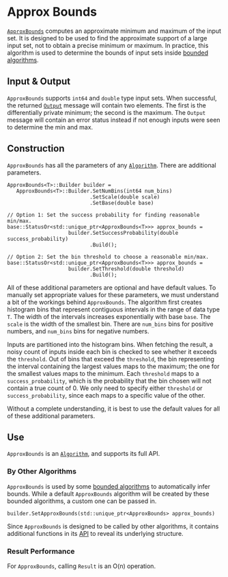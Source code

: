 
# Approx Bounds

[`ApproxBounds`](https://github.com/google/differential-privacy/blob/main/cc/algorithms/approx-bounds.h) computes an
approximate minimum and maximum of the input set. It is designed to be used to
find the approximate support of a large input set, not to obtain a precise
minimum or maximum. In practice, this algorithm is used to determine the bounds
of input sets inside [bounded algorithms](bounded-algorithm.md).

## Input & Output

`ApproxBounds` supports `int64` and `double` type input sets. When successful,
the returned [`Output`](../protos.md) message will contain two elements. The
first is the differentially private minimum; the second is the maximum. The
`Output` message will contain an error status instead if not enough inputs were
seen to determine the min and max.

## Construction

`ApproxBounds` has all the parameters of any [`Algorithm`](algorithm.md). There
are additional parameters.

```
ApproxBounds<T>::Builder builder =
   ApproxBounds<T>::Builder.SetNumBins(int64 num_bins)
                           .SetScale(double scale)
                           .SetBase(double base)

// Option 1: Set the success probability for finding reasonable min/max.
base::StatusOr<std::unique_ptr<ApproxBounds<T>>> approx_bounds =
                    builder.SetSuccessProbability(double success_probability)
                           .Build();

// Option 2: Set the bin threshold to choose a reasonable min/max.
base::StatusOr<std::unique_ptr<ApproxBounds<T>>> approx_bounds =
                    builder.SetThreshold(double threshold)
                           .Build();
```

All of these additional parameters are optional and have default values. To
manually set appropriate values for these parameters, we must understand a bit
of the workings behind `ApproxBounds`. The algorithm first creates histogram
bins that represent contiguous intervals in the range of data type `T`. The
width of the intervals increases exponentially with base `base`. The `scale` is
the width of the smallest bin. There are `num_bins` bins for positive numbers,
and `num_bins` bins for negative numbers.

Inputs are partitioned into the histogram bins. When fetching the result, a
noisy count of inputs inside each bin is checked to see whether it exceeds the
`threshold`. Out of bins that exceed the `threshold`, the bin representing the
interval containing the largest values maps to the maximum; the one for the
smallest values maps to the minimum. Each `threshold` maps to a
`success_probability`, which is the probability that the bin chosen will not
contain a true count of 0. We only need to specify either `threshold` or
`success_probability`, since each maps to a specific value of the other.

Without a complete understanding, it is best to use the default
values for all of these additional parameters.

## Use

`ApproxBounds` is an [`Algorithm`](algorithm.md), and supports its full API.

### By Other Algorithms

`ApproxBounds` is used by some [bounded algorithms](bounded-algorithm.md) to
automatically infer bounds. While a default `ApproxBounds` algorithm will be
created by these bounded algorithms, a custom one can be passed in.

```
builder.SetApproxBounds(std::unique_ptr<ApproxBounds> approx_bounds)
```

Since `ApproxBounds` is designed to be called by other algorithms, it contains
additional functions in its [API](https://github.com/google/differential-privacy/blob/main/cc/algorithms/approx-bounds.h) to
reveal its underlying structure.

### Result Performance

For `ApproxBounds`, calling `Result` is an O(n) operation.
